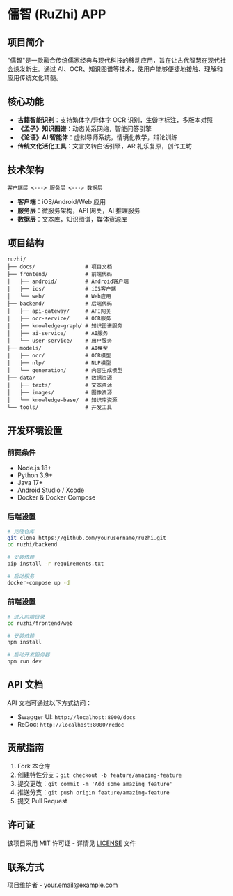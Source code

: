 # 儒智 (RuZhi) APP

## 项目简介

"儒智"是一款融合传统儒家经典与现代科技的移动应用，旨在让古代智慧在现代社会焕发新生。通过 AI、OCR、知识图谱等技术，使用户能够便捷地接触、理解和应用传统文化精髓。

## 核心功能

- **古籍智能识别**：支持繁体字/异体字 OCR 识别，生僻字标注，多版本对照
- **《孟子》知识图谱**：动态关系网络，智能问答引擎
- **《论语》AI 智能体**：虚拟导师系统，情境化教学，辩论训练
- **传统文化活化工具**：文言文转白话引擎，AR 礼乐复原，创作工坊

## 技术架构

```
客户端层 <---> 服务层 <---> 数据层
```

- **客户端**：iOS/Android/Web 应用
- **服务层**：微服务架构，API 网关，AI 推理服务
- **数据层**：文本库，知识图谱，媒体资源库

## 项目结构

```
ruzhi/
├── docs/                # 项目文档
├── frontend/            # 前端代码
│   ├── android/         # Android客户端
│   ├── ios/             # iOS客户端
│   └── web/             # Web应用
├── backend/             # 后端代码
│   ├── api-gateway/     # API网关
│   ├── ocr-service/     # OCR服务
│   ├── knowledge-graph/ # 知识图谱服务
│   ├── ai-service/      # AI服务
│   └── user-service/    # 用户服务
├── models/              # AI模型
│   ├── ocr/             # OCR模型
│   ├── nlp/             # NLP模型
│   └── generation/      # 内容生成模型
├── data/                # 数据资源
│   ├── texts/           # 文本资源
│   ├── images/          # 图像资源
│   └── knowledge-base/  # 知识库资源
└── tools/               # 开发工具
```

## 开发环境设置

### 前提条件

- Node.js 18+
- Python 3.9+
- Java 17+
- Android Studio / Xcode
- Docker & Docker Compose

### 后端设置

```bash
# 克隆仓库
git clone https://github.com/yourusername/ruzhi.git
cd ruzhi/backend

# 安装依赖
pip install -r requirements.txt

# 启动服务
docker-compose up -d
```

### 前端设置

```bash
# 进入前端目录
cd ruzhi/frontend/web

# 安装依赖
npm install

# 启动开发服务器
npm run dev
```

## API 文档

API 文档可通过以下方式访问：

- Swagger UI: `http://localhost:8000/docs`
- ReDoc: `http://localhost:8000/redoc`

## 贡献指南

1. Fork 本仓库
2. 创建特性分支：`git checkout -b feature/amazing-feature`
3. 提交更改：`git commit -m 'Add some amazing feature'`
4. 推送分支：`git push origin feature/amazing-feature`
5. 提交 Pull Request

## 许可证

该项目采用 MIT 许可证 - 详情见 [LICENSE](LICENSE) 文件

## 联系方式

项目维护者 - your.email@example.com
